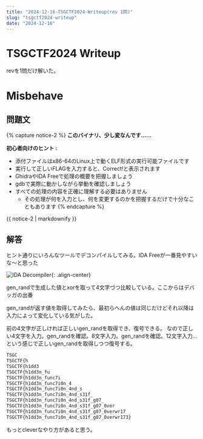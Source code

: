 ```yaml
---
title: "2024-12-16-TSGCTF2024-Writeup(rev 1問)"
slug: "tsgctf2024-writeup"
date: "2024-12-16"
---
```


# TSGCTF2024 Writeup
revを1問だけ解いた。
# Misbehave
## 問題文

{% capture notice-2 %}
**このバイナリ、少し変なんです……**

**初心者向けのヒント :**
- 添付ファイルはx86-64のLinux上で動くELF形式の実行可能ファイルです
- 実行して正しいFLAGを入力すると、Correct!と表示されます
- GhidraやIDA Freeで処理の概要を把握しましょう
- gdbで実際に動かしながら挙動を確認しましょう
- すべての処理の内容を正確に理解する必要はありません
    - その処理が何を入力とし、何を変更するのかを把握するだけで十分なこともあります
{% endcapture %}

<div class="notice">{{ notice-2 | markdownify }}</div>

## 解答
ヒント通りにいろんなツールでデコンパイルしてみる。IDA Freeが一番見やすいな～と思った

![IDA Decompiler](/blog/assets/images/2024-12-14-192113.png){: .align-center}

gen_randで生成した値とxorを取って4文字づつ比較している。ここからはデバッガの出番

gen_randが返す値を取得してみたら、最初らへんの値は同じだけどそれ以降は入力によって変化している気がした。

前の4文字が正しければ正しいgen_randを取得でき、復号できる。
なので正しい4文字を入力。gen_randを確認。8文字入力。gen_randを確認。12文字入力...という感じで正しいgen_randを取得しつつ復号する。
```bash
TSGC
TSGCTF{h
TSGCTF{h1dd3
TSGCTF{h1dd3n_fu
TSGCTF{h1dd3n_func7i
TSGCTF{h1dd3n_func7i0n_4
TSGCTF{h1dd3n_func7i0n_4nd_s
TSGCTF{h1dd3n_func7i0n_4nd_s31f_
TSGCTF{h1dd3n_func7i0n_4nd_s31f_g07_
TSGCTF{h1dd3n_func7i0n_4nd_s31f_g07_0ver
TSGCTF{h1dd3n_func7i0n_4nd_s31f_g07_0verwr17
TSGCTF{h1dd3n_func7i0n_4nd_s31f_g07_0verwr173}
```
もっとcleverなやり方があると思う。